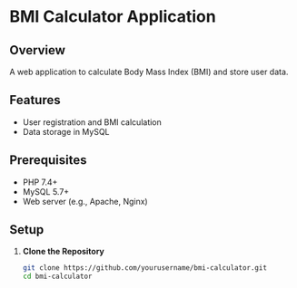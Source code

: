 # BMI Calculator Application

## Overview

A web application to calculate Body Mass Index (BMI) and store user data.

## Features

- User registration and BMI calculation
- Data storage in MySQL

## Prerequisites

- PHP 7.4+
- MySQL 5.7+
- Web server (e.g., Apache, Nginx)

## Setup

1. **Clone the Repository**

   ```bash
   git clone https://github.com/yourusername/bmi-calculator.git
   cd bmi-calculator
